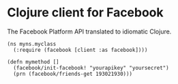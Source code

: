 # Clojure client for Facebook

The Facebook Platform API translated to idiomatic Clojure.

    (ns myns.myclass
      (:require (facebook [client :as facebook])))

    (defn mymethod []
      (facebook/init-facebook! "yourapikey" "yoursecret")
      (prn (facebook/friends-get 193021930)))